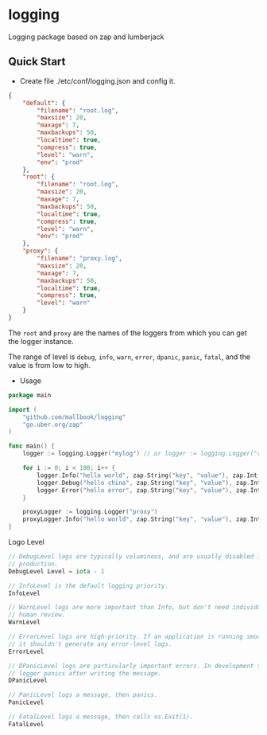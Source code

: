 # logging

Logging package based on zap and lumberjack

## Quick Start

- Create file ./etc/conf/logging.json and config it.

```json
{
    "default": {
        "filename": "root.log",
        "maxsize": 20,
        "maxage": 7,
        "maxbackups": 50,
        "localtime": true,
        "compress": true,
        "level": "warn",
        "env": "prod"
    },
    "root": {
        "filename": "root.log",
        "maxsize": 20,
        "maxage": 7,
        "maxbackups": 50,
        "localtime": true,
        "compress": true,
        "level": "warn",
        "env": "prod"
    },
    "proxy": {
        "filename": "proxy.log",
        "maxsize": 20,
        "maxage": 7,
        "maxbackups": 50,
        "localtime": true,
        "compress": true,
        "level": "warn"
    }
}
```

The `root` and `proxy` are the names of the loggers from which you can get the logger instance.  

The range of level is `debug`, `info`, `warn`, `error`, `dpanic`, `panic`, `fatal`, and the value is from low to high.  

- Usage

```go
package main

import (
    "github.com/mallbook/logging"
    "go.uber.org/zap"
)

func main() {
    logger := logging.Logger("mylog") // or logger := logging.Logger("root")

    for i := 0; i < 100; i++ {
        logger.Info("hello world", zap.String("key", "value"), zap.Int("age", 20))
        logger.Debug("hello china", zap.String("key", "value"), zap.Int("age", 20))
        logger.Error("hello error", zap.String("key", "value"), zap.Int("age", 30))
    }

    proxyLogger := logging.Logger("proxy") 
    proxyLogger.Info("hello world", zap.String("key", "value"), zap.Int("age", 20))
}
```

Logo Level

```go
// DebugLevel logs are typically voluminous, and are usually disabled in
// production.
DebugLevel Level = iota - 1

// InfoLevel is the default logging priority.
InfoLevel

// WarnLevel logs are more important than Info, but don't need individual
// human review.
WarnLevel

// ErrorLevel logs are high-priority. If an application is running smoothly,
// it shouldn't generate any error-level logs.
ErrorLevel

// DPanicLevel logs are particularly important errors. In development the
// logger panics after writing the message.
DPanicLevel

// PanicLevel logs a message, then panics.
PanicLevel

// FatalLevel logs a message, then calls os.Exit(1).
FatalLevel
```
